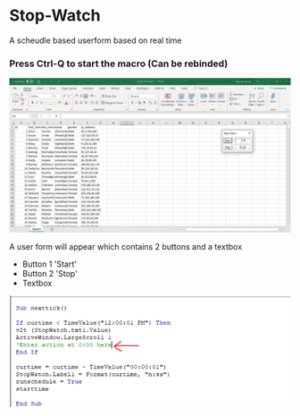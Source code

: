 # Stop-Watch
A scheudle based userform based on real time

### Press Ctrl-Q to start the macro (Can be rebinded) ###
![Screenshot1](https://github.com/jimmyhuang007/Stop-Watch/blob/master/Screenshot1.PNG)

A user form will appear which contains 2 buttons and a textbox
  * Button 1 'Start' 
  * Button 2 'Stop' 
  * Textbox  
  
  
  
  
  ![Screenshot2](https://github.com/jimmyhuang007/Stop-Watch/blob/master/Screenshot2.PNG)
